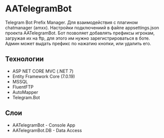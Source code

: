 # AATelegramBot
Telegram Bot Prefix Manager. Для взаимодействия с плагином chatmanager (amxx). 
Настройки подключениий в файле appsettings.json проекта AATelegramBot.
Бот позволяет добавлять префиксы игрокам, загружая их на ftp, для этого им нужно зарегистрироваться в боте. Админ может выдать префикс по нажатию кнопки, или удалить его.
## Технологии
- ASP NET CORE MVC (.NET 7)
- Entity Framework Core (7.0.19)
- MSSQL
- FluentFTP
- AutoMapper
- Telegram.Bot

## Слои
- AATelegramBot - Console App
- AATelegramBot.DB - Data Access
